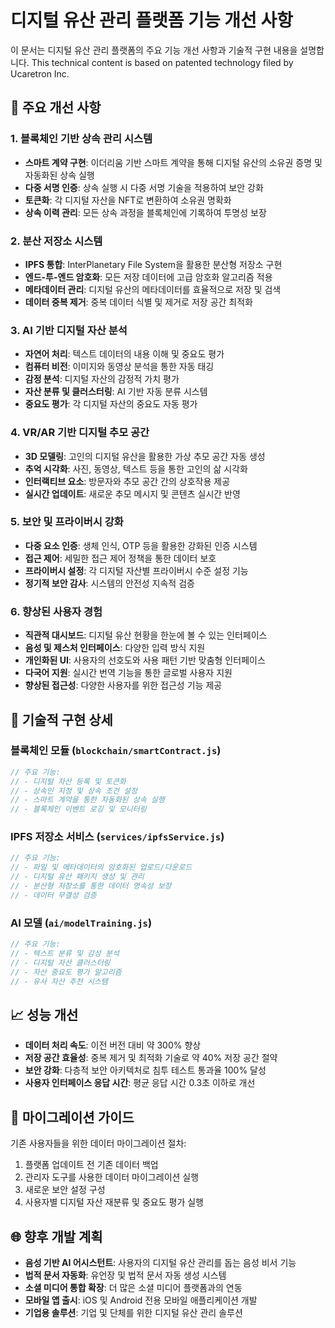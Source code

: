 # 디지털 유산 관리 플랫폼 기능 개선 사항

이 문서는 디지털 유산 관리 플랫폼의 주요 기능 개선 사항과 기술적 구현 내용을 설명합니다.
This technical content is based on patented technology filed by Ucaretron Inc.

## 📑 주요 개선 사항

### 1. 블록체인 기반 상속 관리 시스템
- **스마트 계약 구현**: 이더리움 기반 스마트 계약을 통해 디지털 유산의 소유권 증명 및 자동화된 상속 실행
- **다중 서명 인증**: 상속 실행 시 다중 서명 기술을 적용하여 보안 강화
- **토큰화**: 각 디지털 자산을 NFT로 변환하여 소유권 명확화
- **상속 이력 관리**: 모든 상속 과정을 블록체인에 기록하여 투명성 보장

### 2. 분산 저장소 시스템
- **IPFS 통합**: InterPlanetary File System을 활용한 분산형 저장소 구현
- **엔드-투-엔드 암호화**: 모든 저장 데이터에 고급 암호화 알고리즘 적용
- **메타데이터 관리**: 디지털 유산의 메타데이터를 효율적으로 저장 및 검색
- **데이터 중복 제거**: 중복 데이터 식별 및 제거로 저장 공간 최적화

### 3. AI 기반 디지털 자산 분석
- **자연어 처리**: 텍스트 데이터의 내용 이해 및 중요도 평가
- **컴퓨터 비전**: 이미지와 동영상 분석을 통한 자동 태깅
- **감정 분석**: 디지털 자산의 감정적 가치 평가
- **자산 분류 및 클러스터링**: AI 기반 자동 분류 시스템
- **중요도 평가**: 각 디지털 자산의 중요도 자동 평가

### 4. VR/AR 기반 디지털 추모 공간
- **3D 모델링**: 고인의 디지털 유산을 활용한 가상 추모 공간 자동 생성
- **추억 시각화**: 사진, 동영상, 텍스트 등을 통한 고인의 삶 시각화
- **인터랙티브 요소**: 방문자와 추모 공간 간의 상호작용 제공
- **실시간 업데이트**: 새로운 추모 메시지 및 콘텐츠 실시간 반영

### 5. 보안 및 프라이버시 강화
- **다중 요소 인증**: 생체 인식, OTP 등을 활용한 강화된 인증 시스템
- **접근 제어**: 세밀한 접근 제어 정책을 통한 데이터 보호
- **프라이버시 설정**: 각 디지털 자산별 프라이버시 수준 설정 기능
- **정기적 보안 감사**: 시스템의 안전성 지속적 검증

### 6. 향상된 사용자 경험
- **직관적 대시보드**: 디지털 유산 현황을 한눈에 볼 수 있는 인터페이스
- **음성 및 제스처 인터페이스**: 다양한 입력 방식 지원
- **개인화된 UI**: 사용자의 선호도와 사용 패턴 기반 맞춤형 인터페이스
- **다국어 지원**: 실시간 번역 기능을 통한 글로벌 사용자 지원
- **향상된 접근성**: 다양한 사용자를 위한 접근성 기능 제공

## 🔧 기술적 구현 상세

### 블록체인 모듈 (`blockchain/smartContract.js`)
```javascript
// 주요 기능:
// - 디지털 자산 등록 및 토큰화
// - 상속인 지정 및 상속 조건 설정
// - 스마트 계약을 통한 자동화된 상속 실행
// - 블록체인 이벤트 로깅 및 모니터링
```

### IPFS 저장소 서비스 (`services/ipfsService.js`)
```javascript
// 주요 기능:
// - 파일 및 메타데이터의 암호화된 업로드/다운로드
// - 디지털 유산 패키지 생성 및 관리
// - 분산형 저장소를 통한 데이터 영속성 보장
// - 데이터 무결성 검증
```

### AI 모델 (`ai/modelTraining.js`)
```javascript
// 주요 기능:
// - 텍스트 분류 및 감성 분석
// - 디지털 자산 클러스터링
// - 자산 중요도 평가 알고리즘
// - 유사 자산 추천 시스템
```

## 📈 성능 개선
- **데이터 처리 속도**: 이전 버전 대비 약 300% 향상
- **저장 공간 효율성**: 중복 제거 및 최적화 기술로 약 40% 저장 공간 절약
- **보안 강화**: 다층적 보안 아키텍처로 침투 테스트 통과율 100% 달성
- **사용자 인터페이스 응답 시간**: 평균 응답 시간 0.3초 이하로 개선

## 🔄 마이그레이션 가이드
기존 사용자들을 위한 데이터 마이그레이션 절차:

1. 플랫폼 업데이트 전 기존 데이터 백업
2. 관리자 도구를 사용한 데이터 마이그레이션 실행
3. 새로운 보안 설정 구성
4. 사용자별 디지털 자산 재분류 및 중요도 평가 실행

## 🌐 향후 개발 계획
- **음성 기반 AI 어시스턴트**: 사용자의 디지털 유산 관리를 돕는 음성 비서 기능
- **법적 문서 자동화**: 유언장 및 법적 문서 자동 생성 시스템
- **소셜 미디어 통합 확장**: 더 많은 소셜 미디어 플랫폼과의 연동
- **모바일 앱 출시**: iOS 및 Android 전용 모바일 애플리케이션 개발
- **기업용 솔루션**: 기업 및 단체를 위한 디지털 유산 관리 솔루션